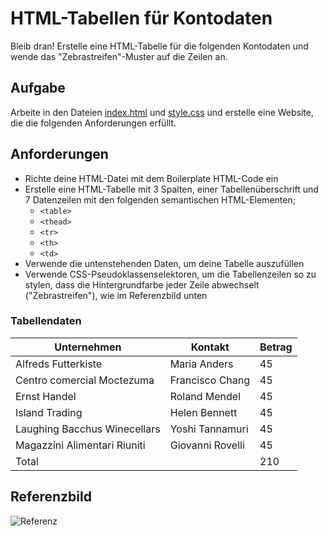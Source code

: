 # HTML-Tabellen für Kontodaten

Bleib dran! Erstelle eine HTML-Tabelle für die folgenden Kontodaten und wende das "Zebrastreifen"-Muster auf die Zeilen an.

## Aufgabe

Arbeite in den Dateien [index.html](./index.html) und [style.css](./style.css) und erstelle eine Website, die die folgenden Anforderungen erfüllt.

## Anforderungen

- Richte deine HTML-Datei mit dem Boilerplate HTML-Code ein
- Erstelle eine HTML-Tabelle mit 3 Spalten, einer Tabellenüberschrift und 7 Datenzeilen mit den folgenden semantischen HTML-Elementen;
  - `<table>`
  - `<thead>`
  - `<tr>`
  - `<th>`
  - `<td>`
- Verwende die untenstehenden Daten, um deine Tabelle auszufüllen
- Verwende CSS-Pseudoklassenselektoren, um die Tabellenzeilen so zu stylen, dass die Hintergrundfarbe jeder Zeile abwechselt ("Zebrastreifen"), wie im Referenzbild unten

### Tabellendaten

| Unternehmen | Kontakt | Betrag |
| ---------------------------- | ---------------- | ------ |
| Alfreds Futterkiste | Maria Anders | 45 |
| Centro comercial Moctezuma | Francisco Chang | 45 |
| Ernst Handel | Roland Mendel | 45 |
| Island Trading | Helen Bennett | 45 |
| Laughing Bacchus Winecellars | Yoshi Tannamuri | 45 |
| Magazzini Alimentari Riuniti | Giovanni Rovelli | 45 |
| Total | | 210 |

## Referenzbild

![Referenz](/reference.png)
